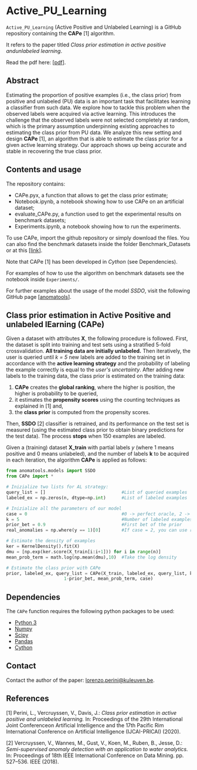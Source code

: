 # Active_PU_Learning

`Active_PU_Learning` (Active Positive and Unlabeled Learning) is a GitHub repository containing the **CAPe** [1] algorithm.

It refers to the paper titled *Class prior estimation in active positive andunlabeled learning*. 

Read the pdf here: [[pdf](https://www.ijcai.org/Proceedings/2020/403)].

## Abstract
Estimating the proportion of positive examples (i.e., the class prior) from positive and unlabeled (PU) data is an important task that facilitates learning a classifier from such data.  We explore how to tackle this problem when the observed labels were acquired via active learning. This introduces the challenge that the observed labels were not selected completely at random, which is the primary assumption underpinning existing approaches to estimating the class prior from PU data. We analyze this new setting and design **CAPe** [1], an algorithm that is able to estimate the class prior for a given active learning strategy. Our approach shows up being accurate and stable in recovering the true class prior.

## Contents and usage

The repository contains:
- CAPe.pyx, a function that allows to get the class prior estimate;
- Notebook.ipynb, a notebook showing how to use CAPe on an artificial dataset;
- evaluate_CAPe.py, a function used to get the experimental results on benchmark datasets;
- Experiments.ipynb, a notebook showing how to run the experiments.

To use CAPe, import the github repository or simply download the files. You can also find the benchmark datasets inside the folder Benchmark_Datasets or at this [[link](https://www.dbs.ifi.lmu.de/research/outlier-evaluation/DAMI/)].

Note that CAPe [1] has been developed in *Cython* (see Dependencies).

For examples of how to use the algorithm on benchmark datasets see the notebook inside `Experiments/`.

For further examples about the usage of the model *SSDO*, visit the following GitHub page [[anomatools](https://github.com/Vincent-Vercruyssen/anomatools)].

## Class prior estimation in Active Positive and unlabeled lEarning (CAPe)

Given a dataset with attributes **X**, the following procedure is followed.
First, the dataset is split into training and test sets using a stratified 5-fold crossvalidation. **All training data are initially unlabeled.**
Then iteratively, the user is queried until *k = 5* new labels are added to the training set in accordance with the **active learning strategy** and the probability of labeling the example correctly is equal to the *user's uncertainty*.
After adding  new labels to the training data, the class prior is estimated on the training data: 
1) **CAPe** creates the **global ranking**, where the higher is position, the higher is probability to be queried, 
2) it estimates the **propensity scores** using the counting techniques as explained in [1] and, 
3) the **class prior** is computed from the propensity scores.

Then, **SSDO** [2] classifier is retrained, and its performance on the test set is measured (using the estimated class prior to obtain binary predictions for the test data).
The process **stops** when 150 examples are labeled.

Given a (training) dataset **X_train** with partial labels *y* (where 1 means positive and 0 means unlabeled), and the number of labels **k** to be acquired in each iteration, the algorithm **CAPe** is applied as follows:

```python
from anomatools.models import SSDO
from CAPe import *

# Inizialize two lists for AL strategy:
query_list = []                             #List of queried examples
labeled_ex = np.zeros(n, dtype=np.int)      #List of labeled examples

# Inizialize all the parameters of our model
case = 0                                    #0 -> perfect oracle, 2 -> imperfect oracle
k = 5                                       #Number of labeled examples acquired at each step via AL strategy
prior_bet = 0.9                             #First bet of the prior
real_anomalies = np.where(y == 1)[0]        #If case = 2, you can use real_anomalies = []

# Estimate the density of examples
ker = KernelDensity().fit(X)
dmu = [np.exp(ker.score(X_train[i:i+1])) for i in range(n)]
mean_prob_term = math.log(np.mean(dmu),10)  #Take the log density

# Estimate the class prior with CAPe
prior, labeled_ex, query_list = CAPe(X_train, labeled_ex, query_list, k, real_anomalies,
				      1-prior_bet, mean_prob_term, case)
```

## Dependencies

The `CAPe` function requires the following python packages to be used:
- [Python 3](http://www.python.org)
- [Numpy](http://www.numpy.org)
- [Scipy](http://www.scipy.org)
- [Pandas](https://pandas.pydata.org/)
- [Cython](https://cython.org/)

## Contact

Contact the author of the paper: [lorenzo.perini@kuleuven.be](mailto:lorenzo.perini@kuleuven.be).


## References

[1] Perini, L., Vercruyssen, V., Davis, J.: *Class prior estimation in active positive and unlabeled learning.* In: Proceedings of the 29th International Joint Conferenceon Artificial Intelligence and the 17th Pacific Rim International Conference on Artificial Intelligence (IJCAI-PRICAI) (2020).

[2] Vercruyssen, V., Wannes, M., Gust, V., Koen, M., Ruben, B., Jesse, D.: *Semi-supervised anomaly detection with an application to water analytics.* In: Proceedings of 18th IEEE International Conference on Data Mining. pp. 527–536. IEEE (2018).


